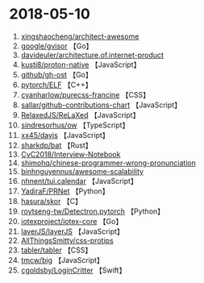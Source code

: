 # 2018-05-10

1. [xingshaocheng/architect-awesome](https://github.com/xingshaocheng/architect-awesome) 
2. [google/gvisor](https://github.com/google/gvisor) 【Go】
3. [davideuler/architecture.of.internet-product](https://github.com/davideuler/architecture.of.internet-product) 
4. [kusti8/proton-native](https://github.com/kusti8/proton-native) 【JavaScript】
5. [github/gh-ost](https://github.com/github/gh-ost) 【Go】
6. [pytorch/ELF](https://github.com/pytorch/ELF) 【C++】
7. [cyanharlow/purecss-francine](https://github.com/cyanharlow/purecss-francine) 【CSS】
8. [sallar/github-contributions-chart](https://github.com/sallar/github-contributions-chart) 【JavaScript】
9. [RelaxedJS/ReLaXed](https://github.com/RelaxedJS/ReLaXed) 【JavaScript】
10. [sindresorhus/ow](https://github.com/sindresorhus/ow) 【TypeScript】
11. [xx45/dayjs](https://github.com/xx45/dayjs) 【JavaScript】
12. [sharkdp/bat](https://github.com/sharkdp/bat) 【Rust】
13. [CyC2018/Interview-Notebook](https://github.com/CyC2018/Interview-Notebook) 
14. [shimohq/chinese-programmer-wrong-pronunciation](https://github.com/shimohq/chinese-programmer-wrong-pronunciation) 
15. [binhnguyennus/awesome-scalability](https://github.com/binhnguyennus/awesome-scalability) 
16. [nhnent/tui.calendar](https://github.com/nhnent/tui.calendar) 【JavaScript】
17. [YadiraF/PRNet](https://github.com/YadiraF/PRNet) 【Python】
18. [hasura/skor](https://github.com/hasura/skor) 【C】
19. [roytseng-tw/Detectron.pytorch](https://github.com/roytseng-tw/Detectron.pytorch) 【Python】
20. [iotexproject/iotex-core](https://github.com/iotexproject/iotex-core) 【Go】
21. [layerJS/layerJS](https://github.com/layerJS/layerJS) 【JavaScript】
22. [AllThingsSmitty/css-protips](https://github.com/AllThingsSmitty/css-protips) 
23. [tabler/tabler](https://github.com/tabler/tabler) 【CSS】
24. [tmcw/big](https://github.com/tmcw/big) 【JavaScript】
25. [cgoldsby/LoginCritter](https://github.com/cgoldsby/LoginCritter) 【Swift】
